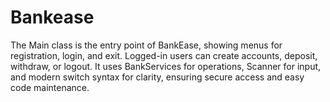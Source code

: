 # Bankease
The Main class is the entry point of BankEase, showing menus for registration, login, and exit. Logged-in users can create accounts, deposit, withdraw, or logout. It uses BankServices for operations, Scanner for input, and modern switch syntax for clarity, ensuring secure access and easy code maintenance.
